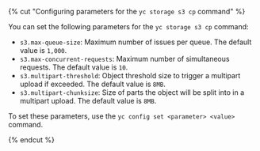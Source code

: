 {% cut "Configuring parameters for the `yc storage s3 cp` command" %}

You can set the following parameters for the `yc storage s3 cp` command:

* `s3.max-queue-size`: Maximum number of issues per queue. The default value is `1,000`.
* `s3.max-concurrent-requests`: Maximum number of simultaneous requests. The default value is `10`.
* `s3.multipart-threshold`: Object threshold size to trigger a multipart upload if exceeded. The default value is `8MB`.
* `s3.multipart-chunksize`: Size of parts the object will be split into in a multipart upload. The default value is `8MB`.

To set these parameters, use the `yc config set <parameter> <value>` command.

{% endcut %}